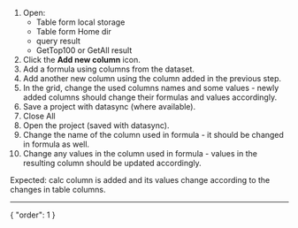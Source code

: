 1. Open:
   * Table form local storage
   * Table form Home dir
   * query result
   * GetTop100 or GetAll result
1. Click the **Add new column** icon.
1. Add a formula using columns from the dataset.
1. Add another new column using the column added in the previous step.
1. In the grid, change the used columns names and some values - newly added columns should change their formulas and values accordingly.
1. Save a project with datasync (where available).
1. Close All
1. Open the project (saved with datasync).
1. Change the name of the column used in formula - it should be changed in formula as well.
1. Change any values in the column used in formula - values in the resulting column should be updated accordingly.

Expected: calc column is added and its values change according to the changes in table columns.

---
{
  "order": 1
}
